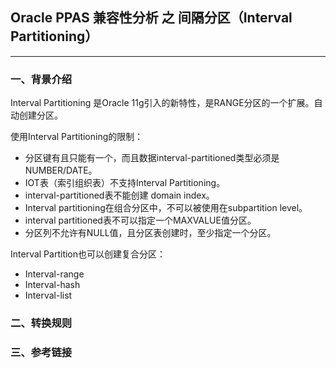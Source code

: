 ## Oracle PPAS 兼容性分析 之 间隔分区（Interval Partitioning）
---

### 一、背景介绍
Interval Partitioning 是Oracle 11g引入的新特性，是RANGE分区的一个扩展。自动创建分区。

使用Interval Partitioning的限制：

+ 分区键有且只能有一个，而且数据interval-partitioned类型必须是NUMBER/DATE。
+ IOT表（索引组织表）不支持Interval Partitioning。
+ interval-partitioned表不能创建 domain index。
+ Interval partitioning在组合分区中，不可以被使用在subpartition level。
+ interval partitioned表不可以指定一个MAXVALUE值分区。
+ 分区列不允许有NULL值，且分区表创建时，至少指定一个分区。

Interval Partition也可以创建复合分区：

+ Interval-range 
+ Interval-hash
+ Interval-list


### 二、转换规则


### 三、参考链接
